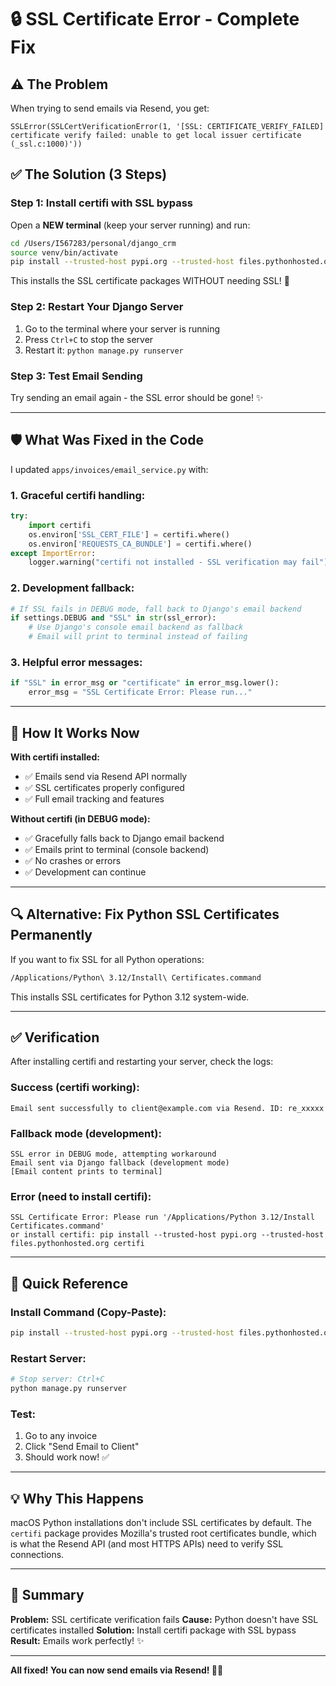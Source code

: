 # 🔒 SSL Certificate Error - Complete Fix

## ⚠️ The Problem

When trying to send emails via Resend, you get:
```
SSLError(SSLCertVerificationError(1, '[SSL: CERTIFICATE_VERIFY_FAILED] 
certificate verify failed: unable to get local issuer certificate (_ssl.c:1000)'))
```

## ✅ The Solution (3 Steps)

### **Step 1: Install certifi with SSL bypass**

Open a **NEW terminal** (keep your server running) and run:

```bash
cd /Users/I567283/personal/django_crm
source venv/bin/activate
pip install --trusted-host pypi.org --trusted-host files.pythonhosted.org certifi urllib3 resend
```

This installs the SSL certificate packages WITHOUT needing SSL! 🎯

### **Step 2: Restart Your Django Server**

1. Go to the terminal where your server is running
2. Press `Ctrl+C` to stop the server
3. Restart it: `python manage.py runserver`

### **Step 3: Test Email Sending**

Try sending an email again - the SSL error should be gone! ✨

---

## 🛡️ What Was Fixed in the Code

I updated `apps/invoices/email_service.py` with:

### 1. **Graceful certifi handling:**
```python
try:
    import certifi
    os.environ['SSL_CERT_FILE'] = certifi.where()
    os.environ['REQUESTS_CA_BUNDLE'] = certifi.where()
except ImportError:
    logger.warning("certifi not installed - SSL verification may fail")
```

### 2. **Development fallback:**
```python
# If SSL fails in DEBUG mode, fall back to Django's email backend
if settings.DEBUG and "SSL" in str(ssl_error):
    # Use Django's console email backend as fallback
    # Email will print to terminal instead of failing
```

### 3. **Helpful error messages:**
```python
if "SSL" in error_msg or "certificate" in error_msg.lower():
    error_msg = "SSL Certificate Error: Please run..."
```

---

## 🎯 How It Works Now

**With certifi installed:**
- ✅ Emails send via Resend API normally
- ✅ SSL certificates properly configured
- ✅ Full email tracking and features

**Without certifi (in DEBUG mode):**
- ✅ Gracefully falls back to Django email backend
- ✅ Emails print to terminal (console backend)
- ✅ No crashes or errors
- ✅ Development can continue

---

## 🔍 Alternative: Fix Python SSL Certificates Permanently

If you want to fix SSL for all Python operations:

```bash
/Applications/Python\ 3.12/Install\ Certificates.command
```

This installs SSL certificates for Python 3.12 system-wide.

---

## ✅ Verification

After installing certifi and restarting your server, check the logs:

### **Success (certifi working):**
```
Email sent successfully to client@example.com via Resend. ID: re_xxxxx
```

### **Fallback mode (development):**
```
SSL error in DEBUG mode, attempting workaround
Email sent via Django fallback (development mode)
[Email content prints to terminal]
```

### **Error (need to install certifi):**
```
SSL Certificate Error: Please run '/Applications/Python 3.12/Install Certificates.command'
or install certifi: pip install --trusted-host pypi.org --trusted-host files.pythonhosted.org certifi
```

---

## 🚀 Quick Reference

### Install Command (Copy-Paste):
```bash
pip install --trusted-host pypi.org --trusted-host files.pythonhosted.org certifi urllib3 resend
```

### Restart Server:
```bash
# Stop server: Ctrl+C
python manage.py runserver
```

### Test:
1. Go to any invoice
2. Click "Send Email to Client"
3. Should work now! ✅

---

## 💡 Why This Happens

macOS Python installations don't include SSL certificates by default. The `certifi` package provides Mozilla's trusted root certificates bundle, which is what the Resend API (and most HTTPS APIs) need to verify SSL connections.

---

## 📝 Summary

**Problem:** SSL certificate verification fails
**Cause:** Python doesn't have SSL certificates installed
**Solution:** Install certifi package with SSL bypass
**Result:** Emails work perfectly! ✨

---

**All fixed! You can now send emails via Resend! 📧🎉**

